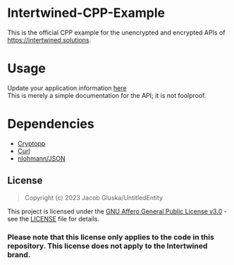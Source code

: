 # Intertwined-CPP-Example
 This is the official CPP example for the unencrypted and encrypted APIs of https://intertwined.solutions.

# Usage
 Update your application information [here](https://github.com/UntitledEntity/Intertwined-CPP-Example/blob/main/Example/main.cpp/#L20) </br>
 This is merely a simple documentation for the API; it is not foolproof. 

# Dependencies
- [Cryptopp](https://github.com/weidai11/cryptopp)
- [Curl](https://github.com/curl/curl)
- [nlohmann/JSON](https://github.com/nlohmann/json)

## License

> Copyright (c) 2023 Jacob Gluska/UntitledEntity

This project is licensed under the [GNU Affero General Public License v3.0](https://www.gnu.org/licenses/agpl-3.0.en.html) - see the [LICENSE](https://github.com/UntitledEntity/intertwined-web/blob/main/LICENSE) file for details.

### Please note that this license only applies to the code in this repository. This license does not apply to the Intertwined brand.
